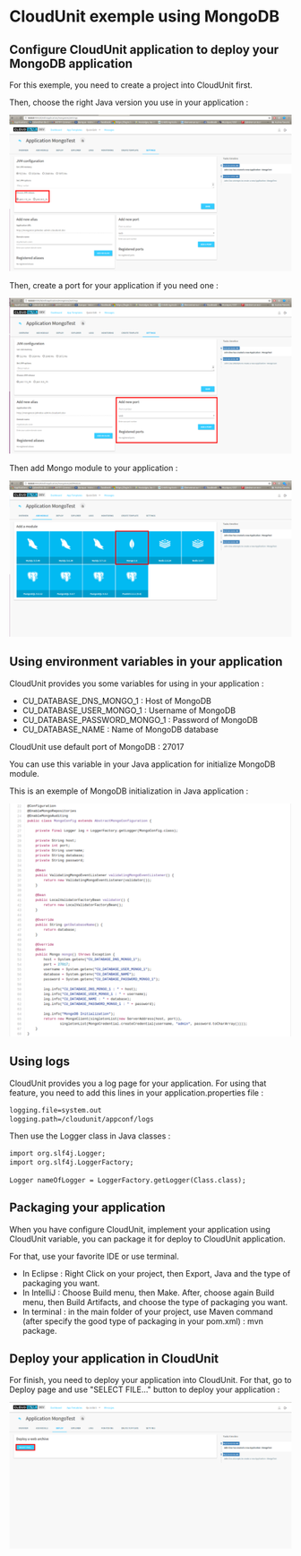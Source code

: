# CloudUnit exemple using MongoDB

## Configure CloudUnit application to deploy your MongoDB application

For this exemple, you need to create a project into CloudUnit first.

Then, choose the right Java version you use in your application :

![Settings page for Java version](img/MongoTestSettings.png)

Then, create a port for your application if you need one :

![Port page for Java application](img/MongoTestPort.png)

Then add Mongo module to your application :

![Module page for Mongo](img/MongoTestModule.png)

## Using environment variables in your application

CloudUnit provides you some variables for using in your application :

* CU_DATABASE_DNS_MONGO_1 : Host of MongoDB
* CU_DATABASE_USER_MONGO_1 : Username of MongoDB
* CU_DATABASE_PASSWORD_MONGO_1 : Password of MongoDB
* CU_DATABASE_NAME : Name of MongoDB database

CloudUnit use default port of MongoDB : 27017

You can use this variable in your Java application for initialize MongoDB module.

This is an exemple of MongoDB initialization in Java application :

![MongoDB Java Configuration](img/MongoTestJavaConfig.png)

## Using logs

CloudUnit provides you a log page for your application.
For using that feature, you need to add this lines in your application.properties file :

```
logging.file=system.out
logging.path=/cloudunit/appconf/logs
```

Then use the Logger class in Java classes :

```
import org.slf4j.Logger;
import org.slf4j.LoggerFactory;

Logger nameOfLogger = LoggerFactory.getLogger(Class.class);
```

## Packaging your application

When you have configure CloudUnit, implement your application using CloudUnit variable, you can package it for deploy to CloudUnit application.

For that, use your favorite IDE or use terminal.

* In Eclipse : Right Click on your project, then Export, Java and the type of packaging you want.
* In IntelliJ : Choose Build menu, then Make. After, choose again Build menu, then Build Artifacts, and choose the type of packaging you want.
* In terminal : in the main folder of your project, use Maven command (after specify the good type of packaging in your pom.xml) : mvn package.

## Deploy your application in CloudUnit

For finish, you need to deploy your application into CloudUnit.
For that, go to Deploy page and use "SELECT FILE..." button to deploy your application :

![Deploy page](img/MongoTestDeploy.png)
